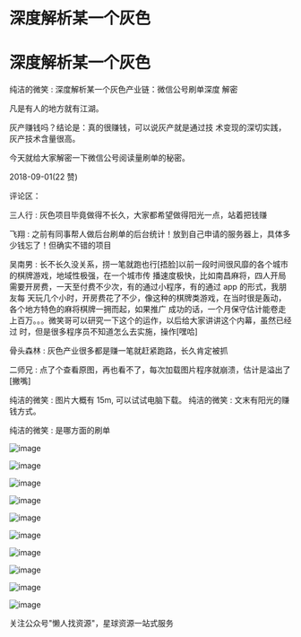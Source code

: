 # 深度解析某一个灰色

# 深度解析某一个灰色

纯洁的微笑 : 深度解析某一个灰色产业链：微信公号刷单深度 解密

凡是有人的地方就有江湖。

灰产赚钱吗？结论是：真的很赚钱，可以说灰产就是通过技 术变现的深切实践，灰产技术含量很高。

今天就给大家解密一下微信公号阅读量刷单的秘密。

2018-09-01(22 赞)

评论区：

三人行 : 灰色项目毕竟做得不长久，大家都希望做得阳光一点，站着把钱赚

飞翔 : 之前有同事帮人做后台刷单的后台统计！放到自己申请的服务器上，具体多少钱忘了！但确实不错的项目

吴南男 : 长不长久没关系，捞一笔就跑也行[捂脸]以前一段时间很风靡的各个城市的棋牌游戏，地域性极强，在一个城市传 播速度极快，比如南昌麻将，四人开局需要开房费，一天至付费不少次，有的通过小程序，有的通过 app 的形式，我朋友每 天玩几个小时，开房费花了不少，像这种的棋牌类游戏，在当时很是轰动，各个地方特色的麻将棋牌一拥而起，如果推广 成功的话，一个月保守估计能卷走上百万。。。微笑哥可以研究一下这个的运作，以后给大家讲讲这个内幕，虽然已经过 时，但是很多程序员不知道怎么去实施，操作[嘿哈]

骨头森林 : 灰色产业很多都是赚一笔就赶紧跑路，长久肯定被抓

二师兄 : 点了个查看原图，再也看不了，每次加载图片程序就崩溃，估计是溢出了[撇嘴]

纯洁的微笑 : 图片大概有 15m, 可以试试电脑下载。 纯洁的微笑 : 文末有阳光的赚钱方式。

纯洁的微笑 : 是哪方面的刷单

![image](img/Image_223.png)

![image](img/Image_224.png)

![image](img/Image_225.png)

![image](img/Image_226.png)

![image](img/Image_227.png)

![image](img/Image_228.png)

![image](img/Image_229.png)

![image](img/Image_230.png)

![image](img/Image_231.png)

![image](img/Image_232.png)

关注公众号"懒人找资源"，星球资源一站式服务